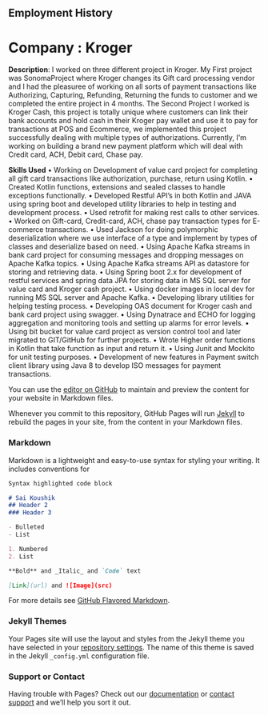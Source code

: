 ## Employment History

# Company : Kroger
**Description**: I worked on three different project in Kroger. My First project was SonomaProject where Kroger changes its Gift card processing vendor and I had the pleasuree of working on all sorts of payment transactions like Authorizing, Capturing, Refunding, Returning the funds to customer and we completed the entire project in 4 months. The Second Project I worked is Kroger Cash, this project is totally unique where customers can link their bank accounts and hold cash in their Kroger pay wallet and use it to pay for transactions at POS and Ecommerce, we implemented this project successfully dealing with multiple types of authorizations. Currently, I'm working on building a brand new payment platform which will deal with Credit card, ACH, Debit card, Chase pay.

**Skills Used**
•	Working on Development of value card project for completing all gift card transactions like authorization, purchase, return using Kotlin.
•	Created Kotlin functions, extensions and sealed classes to handle exceptions functionally.
•	Developed Restful API’s in both Kotlin and JAVA using spring boot and developed utility libraries to help in testing and development process.
•	Used retrofit for making rest calls to other services.
•	Worked on Gift-card, Credit-card, ACH, chase pay transaction types for E-commerce transactions.
•	Used Jackson for doing polymorphic deserialization where we use interface of a type and implement by types of classes and deserialize based on need.
•	Using Apache Kafka streams in bank card project for consuming messages and dropping messages on Apache Kafka topics.
•	Using Apache Kafka streams API as datastore for storing and retrieving data.
•	Using Spring boot 2.x for development of restful services and spring data JPA for storing data in MS SQL server for value card and Kroger cash project.
•	Using docker images in local dev for running MS SQL server and Apache Kafka.
•	Developing library utilities for helping testing process.
•	Developing OAS document for Kroger cash and bank card project using swagger.
•	Using Dynatrace and ECHO for logging aggregation and monitoring tools and setting up alarms for error levels.
•	Using bit bucket for value card project as version control tool and later migrated to GIT/GitHub for further projects.
•	Wrote Higher order functions in Kotlin that take function as input and return it.
•	Using Junit and Mockito for unit testing purposes.
•	Development of new features in Payment switch client library using Java 8 to develop ISO messages for payment transactions.


You can use the [editor on GitHub](https://github.com/SaiKoushik1314/Resume/edit/master/index.md) to maintain and preview the content for your website in Markdown files.

Whenever you commit to this repository, GitHub Pages will run [Jekyll](https://jekyllrb.com/) to rebuild the pages in your site, from the content in your Markdown files.

### Markdown

Markdown is a lightweight and easy-to-use syntax for styling your writing. It includes conventions for

```markdown
Syntax highlighted code block

# Sai Koushik
## Header 2
### Header 3

- Bulleted
- List

1. Numbered
2. List

**Bold** and _Italic_ and `Code` text

[Link](url) and ![Image](src)
```

For more details see [GitHub Flavored Markdown](https://guides.github.com/features/mastering-markdown/).

### Jekyll Themes

Your Pages site will use the layout and styles from the Jekyll theme you have selected in your [repository settings](https://github.com/SaiKoushik1314/Resume/settings). The name of this theme is saved in the Jekyll `_config.yml` configuration file.

### Support or Contact

Having trouble with Pages? Check out our [documentation](https://help.github.com/categories/github-pages-basics/) or [contact support](https://github.com/contact) and we’ll help you sort it out.
